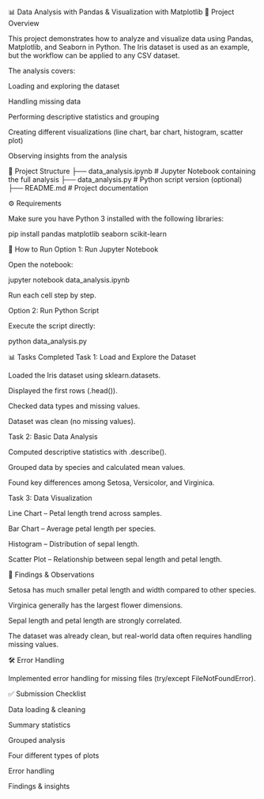 📊 Data Analysis with Pandas & Visualization with Matplotlib
📌 Project Overview

This project demonstrates how to analyze and visualize data using Pandas, Matplotlib, and Seaborn in Python.
The Iris dataset is used as an example, but the workflow can be applied to any CSV dataset.

The analysis covers:

Loading and exploring the dataset

Handling missing data

Performing descriptive statistics and grouping

Creating different visualizations (line chart, bar chart, histogram, scatter plot)

Observing insights from the analysis

📂 Project Structure
├── data_analysis.ipynb   # Jupyter Notebook containing the full analysis
├── data_analysis.py      # Python script version (optional)
├── README.md             # Project documentation

⚙️ Requirements

Make sure you have Python 3 installed with the following libraries:

pip install pandas matplotlib seaborn scikit-learn

🚀 How to Run
Option 1: Run Jupyter Notebook

Open the notebook:

jupyter notebook data_analysis.ipynb


Run each cell step by step.

Option 2: Run Python Script

Execute the script directly:

python data_analysis.py

📊 Tasks Completed
Task 1: Load and Explore the Dataset

Loaded the Iris dataset using sklearn.datasets.

Displayed the first rows (.head()).

Checked data types and missing values.

Dataset was clean (no missing values).

Task 2: Basic Data Analysis

Computed descriptive statistics with .describe().

Grouped data by species and calculated mean values.

Found key differences among Setosa, Versicolor, and Virginica.

Task 3: Data Visualization

Line Chart – Petal length trend across samples.

Bar Chart – Average petal length per species.

Histogram – Distribution of sepal length.

Scatter Plot – Relationship between sepal length and petal length.

📌 Findings & Observations

Setosa has much smaller petal length and width compared to other species.

Virginica generally has the largest flower dimensions.

Sepal length and petal length are strongly correlated.

The dataset was already clean, but real-world data often requires handling missing values.

🛠 Error Handling

Implemented error handling for missing files (try/except FileNotFoundError).

✅ Submission Checklist

 Data loading & cleaning

 Summary statistics

 Grouped analysis

 Four different types of plots

 Error handling

 Findings & insights
